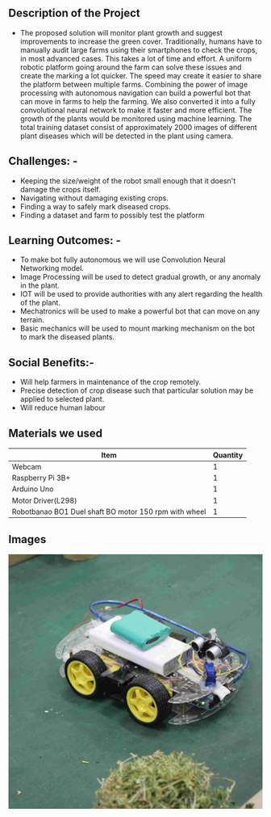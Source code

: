 ## Description of the Project
* The proposed solution will monitor plant growth and suggest improvements to increase the green cover. Traditionally, humans have to manually audit large farms using their smartphones to check the crops, in most advanced cases. This takes a lot of time and effort. A uniform robotic platform going around the farm can solve these issues and create the marking a lot quicker. The speed may create it easier to share the platform between multiple farms. Combining the power of image processing with autonomous navigation can build a powerful bot that can move in farms to help the farming. We also converted it into a fully convolutional neural network to make it faster and more efficient. The growth of the plants would be monitored using machine learning. The total training dataset consist of approximately 2000 images of different plant diseases which will be detected in the plant using camera.

## Challenges: -
*	Keeping the size/weight of the robot small enough that it doesn't damage the crops itself.
*	Navigating without damaging existing crops.
*	Finding a way to safely mark diseased crops.
*   Finding a dataset and farm to possibly test the platform

## Learning Outcomes: -
* To make bot fully autonomous we will use Convolution Neural Networking
model.
* Image Processing will be used to detect gradual growth, or any anomaly in the plant.
* IOT will be used to provide authorities with any alert regarding the health of the plant.
* Mechatronics will be used to make a powerful bot that can move on any terrain.
* Basic mechanics will be used to mount marking mechanism on the bot to mark the diseased plants.



## Social Benefits:-
*	Will help farmers in maintenance of the crop remotely.
*	Precise detection of crop disease such that particular solution may be applied to selected plant.
*	Will reduce human labour



## Materials we used

|   **Item**        | **Quantity**                                                          |
|-------------------------|------------------------------------------------------------------------|
| Webcam                   | 1                                                          |
| Raspberry Pi 3B+                    | 1                                                          |
| Arduino Uno                   | 1                                                          |
| Motor Driver(L298)                   | 1                                                          |
| Robotbanao BO1 Duel shaft BO motor 150 rpm with wheel   | 1                                                          |

    
    
## Images 
<p>
    <img src="cropFarmBot.jpg" alt="CropFarmBot">
</p>



